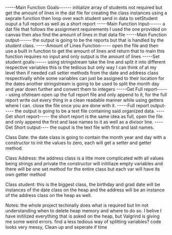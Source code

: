 -----Main Function Goals------
initialize array of students
not required but get the amount of lines in the dat file for 
creating the class instances using a seprate function
then loop over each student send in data to setStudent
ouput a full report as well as a short report
-----Main Function Input------
a dat file that follows the assignment requirements
I used the one provided on canvas
then also find the amount of lines in that data file
-----Main Function output------
the output is going to be the reports but that is handled by the student class.
-----Amount of Lines Function-----
open the file and then use a built in function to get the amount of lines
and return that to main
this function requires no input and only output is the amount of lines
-----Set student goals------
using stringstream take the line and split it into different respective variables
this is the tedious but only way I can think of at my level
then if needed call setter methods from the date and address class respectivally while some variables can just be assigned to their location
for the dates another stringstream is going to be used to split the month day and year down further and convert them to integers
-----Get Full report------
using ofstream open up the full report file and only append to it,
for the full report write out every thing in a clean readable manner while using
getters where I can.
close the file once you are done with it. 
-----Full report output-----
the output is going to be a text file containing said organized data.
----Get short report-----
the short report is the same idea as full, open the file and only append the first and lase names to it as well as a divisor line. 
----Get Short output----
the ouput is the text file with first and last names. 


Class Date:
the date class is going to contain the month year and day with a constructor to init the values to zero, each will get a setter and getter method. 

Class Address:
the address class is a litte more complicated with all values being strings and private
the constructor will initiliaze empty variables and there will be one set method for the entire class but each var will have its own getter method

Class student:
this is the biggest class, the birthday and grad date will be instances of the date class on the heap and the address will be an instance of the address class on the heap as well. 

Notes:
the whole project techinally does what is required but Im not understanding when to delete heap memory and where to do so. I belive I have initilized everything that is asked on the heap, but Valgrind is giving me some weird errors. 
find a less tedious way of splitting variables? 
code looks very messy, Clean up and seperate if time